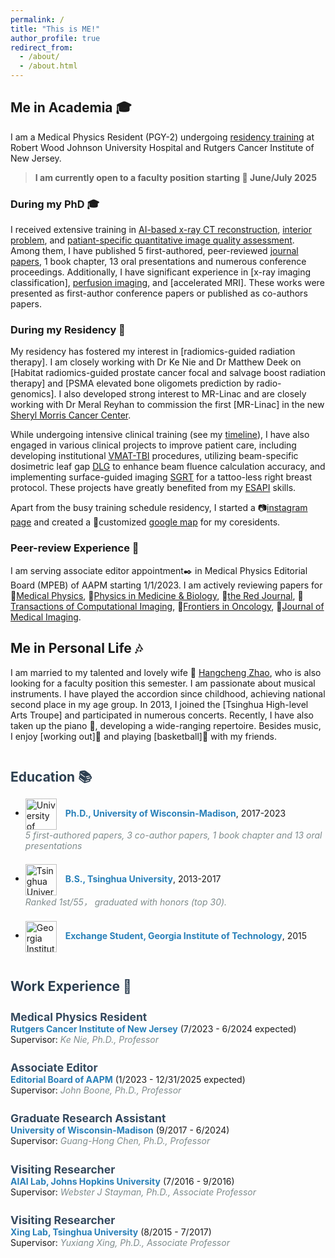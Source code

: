 ```yaml
---
permalink: /
title: "This is ME!"
author_profile: true
redirect_from: 
  - /about/
  - /about.html
---
```


<style>
  .section-title {
    font-size: 1.5em;
    font-weight: bold;
    color: #2c3e50;
    margin-top: 2em;
  }

  .subsection-title {
    font-size: 1.25em;
    font-weight: bold;
    color: #34495e;
    margin-top: 1.5em;
  }

  .timeline {
    margin: 1em 0;
  }

  .timeline-item {
    margin-bottom: 1.5em;
  }

  .institution {
    font-weight: bold;
    color: #2980b9;
  }

  .supervisor {
    font-style: italic;
    color: #7f8c8d;
  }

  .logo {
    width: 50px;
    vertical-align: middle;
    margin-right: 10px;
  }

  .comment {
    font-style: italic;
    color: #7f8c8d;
  }
</style>

## Me in Academia 🎓

I am a Medical Physics Resident (PGY-2) undergoing [residency training](https://sites.rutgers.edu/cinj-radiation-oncology/medical-physics-residency/) at Robert Wood Johnson University Hospital and Rutgers Cancer Institute of New Jersey. 
> **I am currently open to a faculty position starting 📆 June/July 2025**

### During my PhD 🎓
I received extensive training in [AI-based x-ray CT reconstruction](/research/research-1), [interior problem](/research/research-2), and [patiant-specific quantitative image quality assessment](/research/research-3). Among them, I have published 5 first-authored, peer-reviewed [journal papers](/publication), 1 book chapter, 13 oral presentations and numerous conference proceedings. Additionally, I have significant experience in [x-ray imaging classification], [perfusion imaging](/research/research-4), and [accelerated MRI]. These works were presented as first-author conference papers or published as co-authors papers. 

### During my Residency 🏥
My residency has fostered my interest in [radiomics-guided radiation therapy]. I am closely working with Dr Ke Nie and Dr Matthew Deek on [Habitat radiomics-guided prostate cancer focal and salvage boost radiation therapy] and [PSMA elevated bone oligomets prediction by radio-genomics]. I also developed strong interest to MR-Linac and are closely working with Dr Meral Reyhan to commission the first [MR-Linac] in the new [Sheryl Morris Cancer Center](https://www.rwjbh.org/blog/2024/january/coming-soon-new-jersey-s-first-freestanding-canc/).

While undergoing intensive clinical training (see my [timeline](/clinical)), I have also engaged in various clinical projects to improve patient care, including developing institutional [VMAT-TBI](/clinical/clinical-TBI) procedures, utilizing beam-specific dosimetric leaf gap [DLG](/clinical/clinical-DLG) to enhance beam fluence calculation accuracy, and implementing surface-guided imaging [SGRT](/clinical/clinical-SGRT) for a tattoo-less right breast protocol. These projects have greatly benefited from my [ESAPI](/clinical/clinical-ESAPI) skills.

Apart from the busy training schedule residency, I started a 📷[instagram page](https://www.instagram.com/nbmedphys?utm_source=ig_web_button_share_sheet&igsh=ZDNlZDc0MzIxNw==) and created a 📌customized [google map](https://www.google.com/maps/d/edit?mid=1BZHwVmbjk2Ad-1wKqSe_PJH9om_h5Fs&usp=sharing) for my coresidents.

### Peer-review Experience 🏥
I am serving associate editor appointment✒️ in Medical Physics Editorial Board (MPEB) of AAPM starting 1/1/2023. I am actively reviewing papers for 📘[Medical Physics](https://aapm.onlinelibrary.wiley.com/journal/24734209), 📗[Physics in Medicine & Biology](https://iopscience.iop.org/journal/0031-9155), 📕[the Red Journal](https://www.redjournal.org/), 📓[Transactions of Computational Imaging](https://ieeexplore.ieee.org/xpl/RecentIssue.jsp?punumber=6745852), 📔[Frontiers in Oncology](https://www.frontiersin.org/journals/oncology), 📒[Journal of Medical Imaging](https://www.spiedigitallibrary.org/journals/journal-of-medical-imaging#_=_).

## Me in Personal Life 🎶
I am married to my talented and lovely wife 💌 [Hangcheng Zhao](https://hangcheng-zhao.github.io/), who is also looking for a faculty position this semester. I am passionate about musical instruments. I have played the accordion since childhood, achieving national second place in my age group. In 2013, I joined the [Tsinghua High-level Arts Troupe] and participated in numerous concerts. Recently, I have also taken up the piano 🎹, developing a wide-ranging repertoire. Besides music, I enjoy [working out]💪 and playing [basketball]🏀 with my friends.


<div class="section-title">Education 📚</div>

<ul>
  <li class="timeline-item">
    <img src="{{ site.baseurl }}/images/Wisconsin_Madison_Logo.png" alt="University of Wisconsin-Madison" class="logo">
    <span class="institution">Ph.D., University of Wisconsin-Madison</span>, 2017-2023
    <div class="comment"> 5 first-authored papers, 3  co-author papers, 1 book chapter and 13 oral presentations </div>
  </li>
  <li class="timeline-item">
    <img src="{{ site.baseurl }}/images/Tsinghua_University_Logo.png" alt="Tsinghua University" class="logo">
    <span class="institution">B.S., Tsinghua University</span>, 2013-2017
    <div class="comment"> Ranked 1st/55， graduated with honors (top 30). </div>
  </li>
  <li class="timeline-item">
    <img src="{{ site.baseurl }}/images/GIT_Logo.png" alt="Georgia Institute of Technology" class="logo">
    <span class="institution">Exchange Student, Georgia Institute of Technology</span>, 2015
  </li>
</ul>

<div class="section-title">Work Experience 💼</div>

<div class="timeline">
  <div class="timeline-item">
    <div class="subsection-title">Medical Physics Resident</div>
    <span class="institution">Rutgers Cancer Institute of New Jersey</span> (7/2023 - 6/2024 expected)
    <br>
    Supervisor: <span class="supervisor">Ke Nie, Ph.D., Professor</span>
  </div>

  <div class="timeline-item">
    <div class="subsection-title">Associate Editor</div>
    <span class="institution">Editorial Board of AAPM</span> (1/2023 - 12/31/2025 expected)
    <br>
    Supervisor: <span class="supervisor">John Boone, Ph.D., Professor</span>
  </div>

  <div class="timeline-item">
    <div class="subsection-title">Graduate Research Assistant</div>
    <span class="institution">University of Wisconsin-Madison</span> (9/2017 - 6/2024)
    <br>
    Supervisor: <span class="supervisor">Guang-Hong Chen, Ph.D., Professor</span>
  </div>

  <div class="timeline-item">
    <div class="subsection-title">Visiting Researcher</div>
    <span class="institution">AIAI Lab, Johns Hopkins University</span> (7/2016 - 9/2016)
    <br>
    Supervisor: <span class="supervisor">Webster J Stayman, Ph.D., Associate Professor</span>
  </div>

  <div class="timeline-item">
    <div class="subsection-title">Visiting Researcher</div>
    <span class="institution">Xing Lab, Tsinghua University</span> (8/2015 - 7/2017)
    <br>
    Supervisor: <span class="supervisor">Yuxiang Xing, Ph.D., Associate Professor</span>
  </div>
</div>
